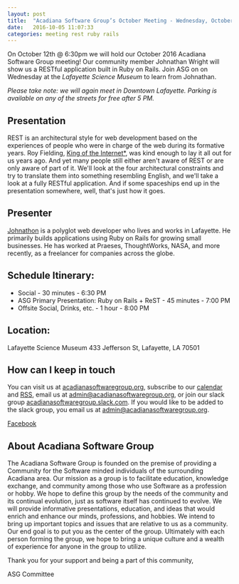 ```yaml
---
layout: post
title:  "Acadiana Software Group’s October Meeting - Wednesday, October 12th @ 6:30 PM"
date:   2016-10-05 11:07:33
categories: meeting rest ruby rails
---
```

On October 12th @ 6:30pm we will hold our October 2016 Acadiana Software Group meeting! Our community member Johnathan Wright will show us a RESTful application built in Ruby on Rails. Join ASG on on Wednesday at the *Lafayette Science Museum* to learn from Johnathan. 

*Please take note: we will again meet in Downtown Lafayette. Parking is available on any of the streets for free after 5 PM.*

## Presentation

REST is an architectural style for web development based on the experiences of people who were in charge of the web during its formative years. Roy Fielding, [King of the Internet*](https://www.ics.uci.edu/~fielding/pubs/dissertation/fielding_cv_2000.htm), was kind enough to lay it all out for us years ago. And yet many people still either aren't aware of REST or are only aware of part of it. We'll look at the four architectural constraints and try to translate them into something resembling English, and we'll take a look at a fully RESTful application. And if some spaceships end up in the presentation somewhere, well, that's just how it goes.

## Presenter

[Johnathon](http://www.mustmodify.com/) is a polyglot web developer who lives and works in Lafayette. He primarily builds applications using Ruby on Rails for growing small businesses. He has worked at Praeses, ThoughtWorks, NASA, and more recently, as a freelancer for companies across the globe.

## Schedule Itinerary:

* Social - 30 minutes - 6:30 PM
* ASG Primary Presentation: Ruby on Rails + ReST - 45 minutes - 7:00 PM
* Offsite Social, Drinks, etc. - 1 hour - 8:00 PM

## Location:

Lafayette Science Museum
433 Jefferson St, 
Lafayette, LA 70501

## How can I keep in touch

You can visit us at [acadianasoftwaregroup.org](https://acadianasoftwaregroup.org), subscribe to our [calendar](webcal://acadianasoftwaregroup.org/api/cal/ical) and [RSS](https://acadianasoftwaregroup.org/api/cms/rss), email us at [admin@acadianasoftwaregroup.org](mailto:admin@acadianasoftwaregroup.org), or join our slack group [acadianasoftwaregroup.slack.com](https://acadianasoftwaregroup.slack.com). If you would like to be added to the slack group, you email us at [admin@acadianasoftwaregroup.org](mailto:admin@acadianasoftwaregroup.org).

[Facebook](https://www.facebook.com/groups/acadianasoftwaregroup/)

## About Acadiana Software Group

The Acadiana Software Group is founded on the premise of providing a Community for the Software minded individuals of the surrounding Acadiana area. Our mission as a group is to facilitate education, knowledge exchange, and community among those who use Software as a profession or hobby. We hope to define this group by the needs of the community and its continual evolution, just as software itself has continued to evolve. We will provide informative presentations, education, and ideas that would enrich and enhance our minds, professions, and hobbies. We intend to bring up important topics and issues that are relative to us as a community. Our end goal is to put you as the center of the group. Ultimately with each person forming the group, we hope to bring a unique culture and a wealth of experience for anyone in the group to utilize.

Thank you for your support and being a part of this community,

ASG Committee
